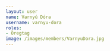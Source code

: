 ```yaml
---
layout: user
name: Varnyú Dóra
username: varnyu-dora
roles:
- Öregtag
image: /images/members/VarnyuDora.jpg
---
```

